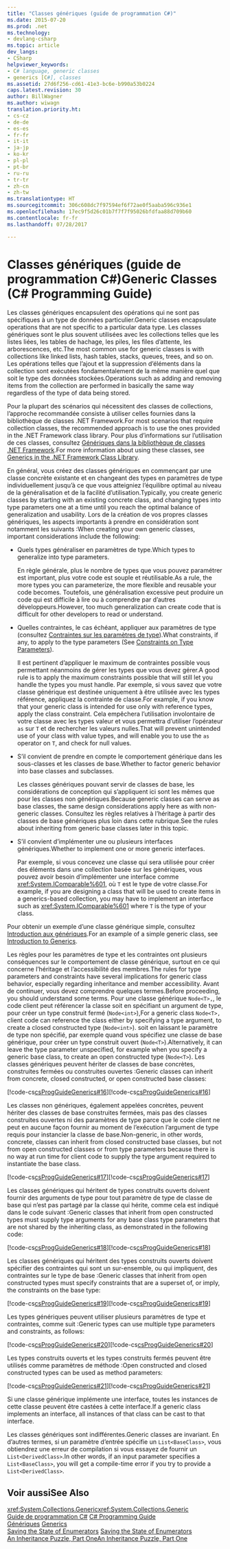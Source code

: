 ```yaml
---
title: "Classes génériques (guide de programmation C#)"
ms.date: 2015-07-20
ms.prod: .net
ms.technology:
- devlang-csharp
ms.topic: article
dev_langs:
- CSharp
helpviewer_keywords:
- C# language, generic classes
- generics [C#], classes
ms.assetid: 27d6f256-cd61-41e3-bc6e-b990a53b0224
caps.latest.revision: 30
author: BillWagner
ms.author: wiwagn
translation.priority.ht:
- cs-cz
- de-de
- es-es
- fr-fr
- it-it
- ja-jp
- ko-kr
- pl-pl
- pt-br
- ru-ru
- tr-tr
- zh-cn
- zh-tw
ms.translationtype: HT
ms.sourcegitcommit: 306c608dc7f97594ef6f72ae0f5aaba596c936e1
ms.openlocfilehash: 17ec9f5d26c01b7f7f7f95026bfdfaa88d709b60
ms.contentlocale: fr-fr
ms.lasthandoff: 07/28/2017

---
```

# <a name="generic-classes-c-programming-guide"></a><span data-ttu-id="9a796-102">Classes génériques (guide de programmation C#)</span><span class="sxs-lookup"><span data-stu-id="9a796-102">Generic Classes (C# Programming Guide)</span></span>
<span data-ttu-id="9a796-103">Les classes génériques encapsulent des opérations qui ne sont pas spécifiques à un type de données particulier.</span><span class="sxs-lookup"><span data-stu-id="9a796-103">Generic classes encapsulate operations that are not specific to a particular data type.</span></span> <span data-ttu-id="9a796-104">Les classes génériques sont le plus souvent utilisées avec les collections telles que les listes liées, les tables de hachage, les piles, les files d’attente, les arborescences, etc.</span><span class="sxs-lookup"><span data-stu-id="9a796-104">The most common use for generic classes is with collections like linked lists, hash tables, stacks, queues, trees, and so on.</span></span> <span data-ttu-id="9a796-105">Les opérations telles que l’ajout et la suppression d’éléments dans la collection sont exécutées fondamentalement de la même manière quel que soit le type des données stockées.</span><span class="sxs-lookup"><span data-stu-id="9a796-105">Operations such as adding and removing items from the collection are performed in basically the same way regardless of the type of data being stored.</span></span>  
  
 <span data-ttu-id="9a796-106">Pour la plupart des scénarios qui nécessitent des classes de collections, l’approche recommandée consiste à utiliser celles fournies dans la bibliothèque de classes .NET Framework.</span><span class="sxs-lookup"><span data-stu-id="9a796-106">For most scenarios that require collection classes, the recommended approach is to use the ones provided in the .NET Framework class library.</span></span> <span data-ttu-id="9a796-107">Pour plus d’informations sur l’utilisation de ces classes, consultez [Génériques dans la bibliothèque de classes .NET Framework](../../../csharp/programming-guide/generics/generics-in-the-net-framework-class-library.md).</span><span class="sxs-lookup"><span data-stu-id="9a796-107">For more information about using these classes, see [Generics in the .NET Framework Class Library](../../../csharp/programming-guide/generics/generics-in-the-net-framework-class-library.md).</span></span>  
  
 <span data-ttu-id="9a796-108">En général, vous créez des classes génériques en commençant par une classe concrète existante et en changeant des types en paramètres de type individuellement jusqu’à ce que vous atteigniez l’équilibre optimal au niveau de la généralisation et de la facilité d’utilisation.</span><span class="sxs-lookup"><span data-stu-id="9a796-108">Typically, you create generic classes by starting with an existing concrete class, and changing types into type parameters one at a time until you reach the optimal balance of generalization and usability.</span></span> <span data-ttu-id="9a796-109">Lors de la création de vos propres classes génériques, les aspects importants à prendre en considération sont notamment les suivants :</span><span class="sxs-lookup"><span data-stu-id="9a796-109">When creating your own generic classes, important considerations include the following:</span></span>  
  
-   <span data-ttu-id="9a796-110">Quels types généraliser en paramètres de type.</span><span class="sxs-lookup"><span data-stu-id="9a796-110">Which types to generalize into type parameters.</span></span>  
  
     <span data-ttu-id="9a796-111">En règle générale, plus le nombre de types que vous pouvez paramétrer est important, plus votre code est souple et réutilisable.</span><span class="sxs-lookup"><span data-stu-id="9a796-111">As a rule, the more types you can parameterize, the more flexible and reusable your code becomes.</span></span> <span data-ttu-id="9a796-112">Toutefois, une généralisation excessive peut produire un code qui est difficile à lire ou à comprendre par d’autres développeurs.</span><span class="sxs-lookup"><span data-stu-id="9a796-112">However, too much generalization can create code that is difficult for other developers to read or understand.</span></span>  
  
-   <span data-ttu-id="9a796-113">Quelles contraintes, le cas échéant, appliquer aux paramètres de type (consultez [Contraintes sur les paramètres de type](../../../csharp/programming-guide/generics/constraints-on-type-parameters.md)).</span><span class="sxs-lookup"><span data-stu-id="9a796-113">What constraints, if any, to apply to the type parameters (See [Constraints on Type Parameters](../../../csharp/programming-guide/generics/constraints-on-type-parameters.md)).</span></span>  
  
     <span data-ttu-id="9a796-114">Il est pertinent d’appliquer le maximum de contraintes possible vous permettant néanmoins de gérer les types que vous devez gérer.</span><span class="sxs-lookup"><span data-stu-id="9a796-114">A good rule is to apply the maximum constraints possible that will still let you handle the types you must handle.</span></span> <span data-ttu-id="9a796-115">Par exemple, si vous savez que votre classe générique est destinée uniquement à être utilisée avec les types référence, appliquez la contrainte de classe.</span><span class="sxs-lookup"><span data-stu-id="9a796-115">For example, if you know that your generic class is intended for use only with reference types, apply the class constraint.</span></span> <span data-ttu-id="9a796-116">Cela empêchera l’utilisation involontaire de votre classe avec les types valeur et vous permettra d’utiliser l’opérateur `as` sur `T` et de rechercher les valeurs nulles.</span><span class="sxs-lookup"><span data-stu-id="9a796-116">That will prevent unintended use of your class with value types, and will enable you to use the `as` operator on `T`, and check for null values.</span></span>  
  
-   <span data-ttu-id="9a796-117">S’il convient de prendre en compte le comportement générique dans les sous-classes et les classes de base.</span><span class="sxs-lookup"><span data-stu-id="9a796-117">Whether to factor generic behavior into base classes and subclasses.</span></span>  
  
     <span data-ttu-id="9a796-118">Les classes génériques pouvant servir de classes de base, les considérations de conception qui s’appliquent ici sont les mêmes que pour les classes non génériques.</span><span class="sxs-lookup"><span data-stu-id="9a796-118">Because generic classes can serve as base classes, the same design considerations apply here as with non-generic classes.</span></span> <span data-ttu-id="9a796-119">Consultez les règles relatives à l’héritage à partir des classes de base génériques plus loin dans cette rubrique.</span><span class="sxs-lookup"><span data-stu-id="9a796-119">See the rules about inheriting from generic base classes later in this topic.</span></span>  
  
-   <span data-ttu-id="9a796-120">S’il convient d’implémenter une ou plusieurs interfaces génériques.</span><span class="sxs-lookup"><span data-stu-id="9a796-120">Whether to implement one or more generic interfaces.</span></span>  
  
     <span data-ttu-id="9a796-121">Par exemple, si vous concevez une classe qui sera utilisée pour créer des éléments dans une collection basée sur les génériques, vous pouvez avoir besoin d’implémenter une interface comme <xref:System.IComparable%601>, où `T` est le type de votre classe.</span><span class="sxs-lookup"><span data-stu-id="9a796-121">For example, if you are designing a class that will be used to create items in a generics-based collection, you may have to implement an interface such as <xref:System.IComparable%601> where `T` is the type of your class.</span></span>  
  
 <span data-ttu-id="9a796-122">Pour obtenir un exemple d’une classe générique simple, consultez [Introduction aux génériques](../../../csharp/programming-guide/generics/introduction-to-generics.md).</span><span class="sxs-lookup"><span data-stu-id="9a796-122">For an example of a simple generic class, see [Introduction to Generics](../../../csharp/programming-guide/generics/introduction-to-generics.md).</span></span>  
  
 <span data-ttu-id="9a796-123">Les règles pour les paramètres de type et les contraintes ont plusieurs conséquences sur le comportement de classe générique, surtout en ce qui concerne l’héritage et l’accessibilité des membres.</span><span class="sxs-lookup"><span data-stu-id="9a796-123">The rules for type parameters and constraints have several implications for generic class behavior, especially regarding inheritance and member accessibility.</span></span> <span data-ttu-id="9a796-124">Avant de continuer, vous devez comprendre quelques termes.</span><span class="sxs-lookup"><span data-stu-id="9a796-124">Before proceeding, you should understand some terms.</span></span> <span data-ttu-id="9a796-125">Pour une classe générique `Node<T>,`, le code client peut référencer la classe soit en spécifiant un argument de type, pour créer un type construit fermé (`Node<int>`),</span><span class="sxs-lookup"><span data-stu-id="9a796-125">For a generic class `Node<T>,` client code can reference the class either by specifying a type argument, to create a closed constructed type (`Node<int>`).</span></span> <span data-ttu-id="9a796-126">soit en laissant le paramètre de type non spécifié, par exemple quand vous spécifiez une classe de base générique, pour créer un type construit ouvert (`Node<T>`).</span><span class="sxs-lookup"><span data-stu-id="9a796-126">Alternatively, it can leave the type parameter unspecified, for example when you specify a generic base class, to create an open constructed type (`Node<T>`).</span></span> <span data-ttu-id="9a796-127">Les classes génériques peuvent hériter de classes de base concrètes, construites fermées ou construites ouvertes :</span><span class="sxs-lookup"><span data-stu-id="9a796-127">Generic classes can inherit from concrete, closed constructed, or open constructed base classes:</span></span>  
  
 <span data-ttu-id="9a796-128">[!code-cs[csProgGuideGenerics#16](../../../csharp/programming-guide/generics/codesnippet/CSharp/generic-classes_1.cs)]</span><span class="sxs-lookup"><span data-stu-id="9a796-128">[!code-cs[csProgGuideGenerics#16](../../../csharp/programming-guide/generics/codesnippet/CSharp/generic-classes_1.cs)]</span></span>  
  
 <span data-ttu-id="9a796-129">Les classes non génériques, également appelées concrètes, peuvent hériter des classes de base construites fermées, mais pas des classes construites ouvertes ni des paramètres de type parce que le code client ne peut en aucune façon fournir au moment de l’exécution l’argument de type requis pour instancier la classe de base.</span><span class="sxs-lookup"><span data-stu-id="9a796-129">Non-generic, in other words, concrete, classes can inherit from closed constructed base classes, but not from open constructed classes or from type parameters because there is no way at run time for client code to supply the type argument required to instantiate the base class.</span></span>  
  
 <span data-ttu-id="9a796-130">[!code-cs[csProgGuideGenerics#17](../../../csharp/programming-guide/generics/codesnippet/CSharp/generic-classes_2.cs)]</span><span class="sxs-lookup"><span data-stu-id="9a796-130">[!code-cs[csProgGuideGenerics#17](../../../csharp/programming-guide/generics/codesnippet/CSharp/generic-classes_2.cs)]</span></span>  
  
 <span data-ttu-id="9a796-131">Les classes génériques qui héritent de types construits ouverts doivent fournir des arguments de type pour tout paramètre de type de classe de base qui n’est pas partagé par la classe qui hérite, comme cela est indiqué dans le code suivant :</span><span class="sxs-lookup"><span data-stu-id="9a796-131">Generic classes that inherit from open constructed types must supply type arguments for any base class type parameters that are not shared by the inheriting class, as demonstrated in the following code:</span></span>  
  
 <span data-ttu-id="9a796-132">[!code-cs[csProgGuideGenerics#18](../../../csharp/programming-guide/generics/codesnippet/CSharp/generic-classes_3.cs)]</span><span class="sxs-lookup"><span data-stu-id="9a796-132">[!code-cs[csProgGuideGenerics#18](../../../csharp/programming-guide/generics/codesnippet/CSharp/generic-classes_3.cs)]</span></span>  
  
 <span data-ttu-id="9a796-133">Les classes génériques qui héritent des types construits ouverts doivent spécifier des contraintes qui sont un sur-ensemble, ou qui impliquent, des contraintes sur le type de base :</span><span class="sxs-lookup"><span data-stu-id="9a796-133">Generic classes that inherit from open constructed types must specify constraints that are a superset of, or imply, the constraints on the base type:</span></span>  
  
 <span data-ttu-id="9a796-134">[!code-cs[csProgGuideGenerics#19](../../../csharp/programming-guide/generics/codesnippet/CSharp/generic-classes_4.cs)]</span><span class="sxs-lookup"><span data-stu-id="9a796-134">[!code-cs[csProgGuideGenerics#19](../../../csharp/programming-guide/generics/codesnippet/CSharp/generic-classes_4.cs)]</span></span>  
  
 <span data-ttu-id="9a796-135">Les types génériques peuvent utiliser plusieurs paramètres de type et contraintes, comme suit :</span><span class="sxs-lookup"><span data-stu-id="9a796-135">Generic types can use multiple type parameters and constraints, as follows:</span></span>  
  
 <span data-ttu-id="9a796-136">[!code-cs[csProgGuideGenerics#20](../../../csharp/programming-guide/generics/codesnippet/CSharp/generic-classes_5.cs)]</span><span class="sxs-lookup"><span data-stu-id="9a796-136">[!code-cs[csProgGuideGenerics#20](../../../csharp/programming-guide/generics/codesnippet/CSharp/generic-classes_5.cs)]</span></span>  
  
 <span data-ttu-id="9a796-137">Les types construits ouverts et les types construits fermés peuvent être utilisés comme paramètres de méthode :</span><span class="sxs-lookup"><span data-stu-id="9a796-137">Open constructed and closed constructed types can be used as method parameters:</span></span>  
  
 <span data-ttu-id="9a796-138">[!code-cs[csProgGuideGenerics#21](../../../csharp/programming-guide/generics/codesnippet/CSharp/generic-classes_6.cs)]</span><span class="sxs-lookup"><span data-stu-id="9a796-138">[!code-cs[csProgGuideGenerics#21](../../../csharp/programming-guide/generics/codesnippet/CSharp/generic-classes_6.cs)]</span></span>  
  
 <span data-ttu-id="9a796-139">Si une classe générique implémente une interface, toutes les instances de cette classe peuvent être castées à cette interface.</span><span class="sxs-lookup"><span data-stu-id="9a796-139">If a generic class implements an interface, all instances of that class can be cast to that interface.</span></span>  
  
 <span data-ttu-id="9a796-140">Les classes génériques sont indifférentes.</span><span class="sxs-lookup"><span data-stu-id="9a796-140">Generic classes are invariant.</span></span> <span data-ttu-id="9a796-141">En d’autres termes, si un paramètre d’entrée spécifie un `List<BaseClass>`, vous obtiendrez une erreur de compilation si vous essayez de fournir un `List<DerivedClass>`.</span><span class="sxs-lookup"><span data-stu-id="9a796-141">In other words, if an input parameter specifies a `List<BaseClass>`, you will get a compile-time error if you try to provide a `List<DerivedClass>`.</span></span>  
  
## <a name="see-also"></a><span data-ttu-id="9a796-142">Voir aussi</span><span class="sxs-lookup"><span data-stu-id="9a796-142">See Also</span></span>  
 <span data-ttu-id="9a796-143"><xref:System.Collections.Generic></span><span class="sxs-lookup"><span data-stu-id="9a796-143"><xref:System.Collections.Generic></span></span>   
 <span data-ttu-id="9a796-144">[Guide de programmation C#](../../../csharp/programming-guide/index.md) </span><span class="sxs-lookup"><span data-stu-id="9a796-144">[C# Programming Guide](../../../csharp/programming-guide/index.md) </span></span>  
 <span data-ttu-id="9a796-145">[Génériques](../../../csharp/programming-guide/generics/index.md) </span><span class="sxs-lookup"><span data-stu-id="9a796-145">[Generics](../../../csharp/programming-guide/generics/index.md) </span></span>  
 <span data-ttu-id="9a796-146">[Saving the State of Enumerators](http://go.microsoft.com/fwlink/?LinkId=112390) </span><span class="sxs-lookup"><span data-stu-id="9a796-146">[Saving the State of Enumerators](http://go.microsoft.com/fwlink/?LinkId=112390) </span></span>  
 [<span data-ttu-id="9a796-147">An Inheritance Puzzle, Part One</span><span class="sxs-lookup"><span data-stu-id="9a796-147">An Inheritance Puzzle, Part One</span></span>](http://go.microsoft.com/fwlink/?LinkId=112380)

